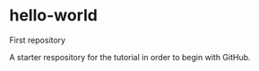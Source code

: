 # hello-world
First repository

A starter respository for the tutorial in order to begin with GitHub.
